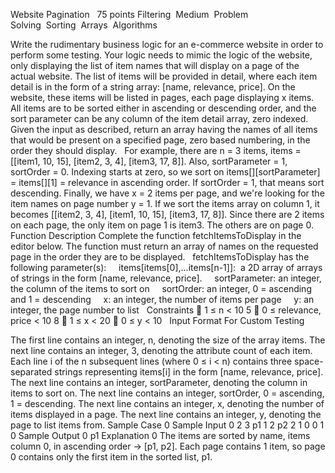 Website Pagination 
 75 points
Filtering  Medium  Problem Solving  Sorting  Arrays  Algorithms 

Write the rudimentary business logic for an e-commerce website in order to perform some testing.
Your logic needs to mimic the logic of the website, only displaying the list of item names that will
display on a page of the actual website. The list of items will be provided in detail, where each item
detail is in the form of a string array: [name, relevance, price]. On the website, these items will be
listed in pages, each page displaying x items. All items are to be sorted either in ascending or
descending order, and the sort parameter can be any column of the item detail array, zero indexed.
 
Given the input as described, return an array having the names of all items that would be present on
a specified page, zero based numbering, in the order they should display.
 
For example, there are n = 3 items, items = [[item1, 10, 15], [item2, 3, 4], [item3, 17, 8]]. Also,
sortParameter = 1, sortOrder = 0. Indexing starts at zero, so we sort on items[][sortParameter] =
items[][1] = relevance in ascending order. If sortOrder = 1, that means sort descending. Finally, we
have x = 2 items per page, and we&#39;re looking for the item names on page number y = 1. If we sort
the items array on column 1, it becomes [[item2, 3, 4], [item1, 10, 15], [item3, 17, 8]]. Since there are
2 items on each page, the only item on page 1 is item3. The others are on page 0.
 
Function Description
Complete the function fetchItemsToDisplay in the editor below. The function must return an array of
names on the requested page in the order they are to be displayed.
 
fetchItemsToDisplay has the following parameter(s):
    items[items[0],...items[n-1]]:  a 2D array of arrays of strings in the form [name, relevance, price].
    sortParameter: an integer, the column of the items to sort on
    sortOrder: an integer, 0 = ascending and 1 = descending
    x: an integer, the number of items per page
    y: an integer, the page number to list
 
Constraints
 1 ≤ n &lt; 10 5
 0 ≤ relevance, price &lt; 10 8
 1 ≤ x &lt; 20
 0 ≤ y &lt; 10
 
Input Format For Custom Testing

The first line contains an integer, n​​​​, denoting the size of the array items.
The next line contains an integer, 3, denoting the attribute count of each item.
Each line i of the n subsequent lines (where 0 ≤ i &lt; n) contains three space-separated strings
representing items[i] in the form [name, relevance, price].
The next line contains an integer, sortParameter, denoting the column in items to sort on.
The next line contains an integer, sortOrder, 0 = ascending, 1 = descending.
The next line contains an integer, x, denoting the number of items displayed in a page.
The next line contains an integer, y, denoting the page to list items from.
Sample Case 0
Sample Input 0
2
3
p1 1 2
p2 2 1
0
0
1
0
Sample Output 0
p1
Explanation 0
The items are sorted by name, items column 0, in ascending order → [p1, p2]. Each page contains 1
item, so page 0 contains only the first item in the sorted list, p1.